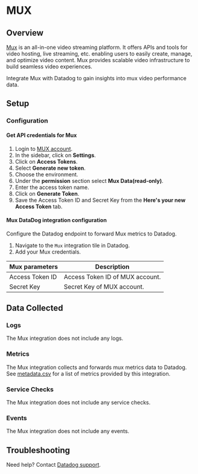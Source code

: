 # MUX

## Overview

[Mux][1] is an all-in-one video streaming platform. It offers APIs and tools for video hosting, live streaming, etc. enabling users to easily create, manage, and optimize video content. Mux provides scalable video infrastructure to build seamless video experiences. 

Integrate Mux with Datadog to gain insights into mux video performance data.

## Setup

### Configuration

#### Get API credentials for Mux
1. Login to [MUX account][2].
2. In the sidebar, click on **Settings**.
3. Click on **Access Tokens**.
4. Select **Generate new token**.
5. Choose the environment.
6. Under the **permission** section select **Mux Data(read-only)**.
7. Enter the access token name.
8. Click on **Generate Token**.
9. Save the Access Token ID and Secret Key from the **Here's your new Access Token** tab.


#### Mux DataDog integration configuration

Configure the Datadog endpoint to forward  Mux metrics to Datadog.

1. Navigate to the `Mux` integration tile in Datadog.
2. Add your Mux credentials.

| Mux parameters | Description  |
| -------------------- | ------------ |
| Access Token ID    | Access Token ID of MUX account.  |
| Secret Key        | Secret Key of MUX account.  |

## Data Collected

### Logs

The Mux integration does not include any logs.

### Metrics

The Mux integration collects and forwards mux metrics data to Datadog. See [metadata.csv][4] for a list of metrics provided by this integration.

### Service Checks

The Mux integration does not include any service checks.

### Events

The Mux integration does not include any events.

## Troubleshooting

Need help? Contact [Datadog support][3].

[1]: https://www.mux.com/
[2]: https://dashboard.mux.com/
[3]: https://docs.datadoghq.com/help/
[4]: https://github.com/DataDog/integrations-core/blob/master/mux/metadata.csv